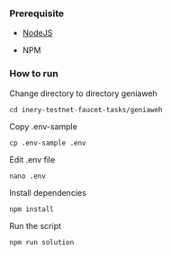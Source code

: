 ### Prerequisite

- [NodeJS](https://nodejs.org/en/)

- NPM

### How to run

Change directory to directory geniaweh
```shell
cd inery-testnet-faucet-tasks/geniaweh
```

Copy .env-sample

```
cp .env-sample .env
```

Edit .env file

```
nano .env
```

Install dependencies

```shell
npm install
```

Run the script

```
npm run solution
```
